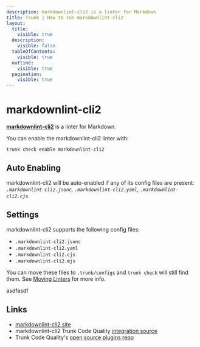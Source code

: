 ```yaml
---
description: markdownlint-cli2 is a linter for Markdown
title: Trunk | How to run markdownlint-cli2
layout:
  title:
    visible: true
  description:
    visible: false
  tableOfContents:
    visible: true
  outline:
    visible: true
  pagination:
    visible: true
---
```


# markdownlint-cli2

[**markdownlint-cli2**](https://github.com/DavidAnson/markdownlint-cli2) is a linter for Markdown.

You can enable the markdownlint-cli2 linter with:

```shell
trunk check enable markdownlint-cli2
```

## Auto Enabling

markdownlint-cli2 will be auto-enabled if any of its config files are present: *`.markdownlint-cli2.jsonc`, `.markdownlint-cli2.yaml`, `.markdownlint-cli2.cjs`*.

## Settings

markdownlint-cli2 supports the following config files:
* `.markdownlint-cli2.jsonc`
* `.markdownlint-cli2.yaml`
* `.markdownlint-cli2.cjs`
* `.markdownlint-cli2.mjs`

You can move these files to `.trunk/configs` and `trunk check` will still find them. See [Moving Linters](../configure-linters.md#moving-linters) for more info.





asdfasdf



## Links

- [markdownlint-cli2 site](https://github.com/DavidAnson/markdownlint-cli2)
- markdownlint-cli2 Trunk Code Quality [integration source](https://github.com/trunk-io/plugins/tree/main/linters/markdownlint-cli2)
- Trunk Code Quality's [open source plugins repo](https://github.com/trunk-io/plugins/tree/main)

